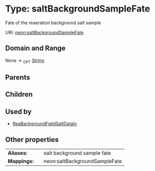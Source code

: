 
# Type: saltBackgroundSampleFate


Fate of the reaeration background salt sample

URI: [neon:saltBackgroundSampleFate](https://data.neonscience.org/saltBackgroundSampleFate)


## Domain and Range

None ->  <sub>OPT</sub> [String](types/String.md)

## Parents


## Children


## Used by

 * [ReaBackgroundFieldSaltDataIn](ReaBackgroundFieldSaltDataIn.md)

## Other properties

|  |  |  |
| --- | --- | --- |
| **Aliases:** | | salt background sample fate |
| **Mappings:** | | neon:saltBackgroundSampleFate |

